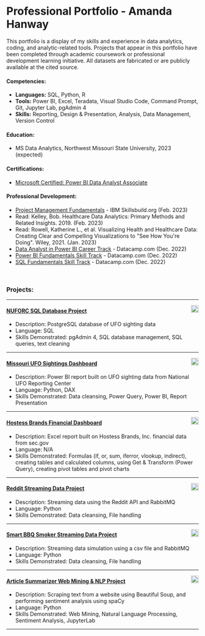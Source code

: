 # Professional Portfolio - Amanda Hanway
This portfolio is a display of my skills and experience in data analytics, coding, and analytic-related tools. Projects that appear in this portfolio have been completed through academic coursework or professional development learning initiative. All datasets are fabricated or are publicly available at the cited source.

#### Competencies:
- **Languages:** SQL, Python, R 
- **Tools:** Power BI, Excel, Teradata, Visual Studio Code, Command Prompt, Git, Jupyter Lab, pgAdmin 4    
- **Skills:** Reporting, Design & Presentation, Analysis, Data Management, Version Control  

#### Education:  
- MS Data Analytics, Northwest Missouri State University, 2023 (expected)

#### Certifications:  
- [Microsoft Certified: Power BI Data Analyst Associate](/supporting_files/Microsoft%20Certified%20Power%20BI.png)

#### Professional Development:   
- [Project Management Fundamentals](/supporting_files/Project%20Management%20Fundamentals.pdf) - IBM Skillsbuild.org (Feb. 2023) 
- Read: Kelley, Bob. Healthcare Data Analytics: Primary Methods and Related Insights. 2019. (Feb. 2023)
- Read: Rowell, Katherine L., et al. Visualizing Health and Healthcare Data: Creating Clear and Compelling Visualizations to "See How You're Doing". Wiley, 2021. (Jan. 2023)
- [Data Analyst in Power BI Career Track](/supporting_files/Data%20Analyst%20in%20Power%20BI.pdf) - Datacamp.com (Dec. 2022)  
- [Power BI Fundamentals Skill Track](/supporting_files/Power%20BI%20Fundamentals%20-%20Data%20Camp.pdf) - Datacamp.com (Dec. 2022) 
- [SQL Fundamentals Skill Track](/supporting_files/SQL%20Fundamentals%20-%20Data%20Camp.pdf) - Datacamp.com (Dec. 2022) 
<br/>  

### Projects:   

---
<img align="right" height="20" src="https://img.shields.io/badge/PostgreSQL-3776AB.svg?style=for-the-badge&logo=PostgreSQL&logoColor=white">  

#### [NUFORC SQL Database Project](https://github.com/mandi1120/nuforc_sql_database)  
- Description: PostgreSQL database of UFO sighting data  
- Language: SQL
- Skills Demonstrated: pgAdmin 4, SQL database management, SQL queries, text cleaning 

---
<img align="right" height="20" alt="power bi" src="https://img.shields.io/badge/Power%20BI-3776AB.svg?style=for-the-badge&logo=Power-BI&logoColor=white">  

#### [Missouri UFO Sightings Dashboard](https://github.com/mandi1120/mo_ufo_dashboard/)
- Description: Power BI report built on UFO sighting data from National UFO Reporting Center  
- Language: Python, DAX 
- Skills Demonstrated: Data cleansing, Power Query, Power BI, Report Presentation 

---
<img align="right" height="20" alt="excel" src="https://img.shields.io/badge/Microsoft%20Excel-3776AB.svg?style=for-the-badge&logo=Microsoft-Excel&logoColor=white">  

#### [Hostess Brands Financial Dashboard](https://github.com/mandi1120/hostess_brands_dashboard)  
- Description: Excel report built on Hostess Brands, Inc. financial data from sec.gov  
- Language: N/A
- Skills Demonstrated: Formulas (if, or, sum, iferror, vlookup, indirect), creating tables and calculated columns, using Get & Transform (Power Query), creating pivot tables and pivot charts 

---
<img align="right" height="20" alt="python" src="https://img.shields.io/badge/Python-3776AB.svg?style=for-the-badge&logo=Python&logoColor=white">  

#### [Reddit Streaming Data Project](https://github.com/mandi1120/streaming-07-custom-project)  
- Description: Streaming data using the Reddit API and RabbitMQ  <br />
- Language: Python  <br />
- Skills Demonstrated: Data cleansing, File handling    

---
<img align="right" height="20" alt="python" src="https://img.shields.io/badge/Python-3776AB.svg?style=for-the-badge&logo=Python&logoColor=white">  

#### [Smart BBQ Smoker Streaming Data Project](https://github.com/mandi1120/streaming-05-smart-smoker)
- Description: Streaming data simulation using a csv file and RabbitMQ
- Language: Python 
- Skills Demonstrated: Data cleansing, File handling 



---
<img align="right" height="20" src="https://img.shields.io/badge/Python-3776AB.svg?style=for-the-badge&logo=Python&logoColor=white">  

#### [Article Summarizer Web Mining & NLP Project](https://github.com/mandi1120/article-summarizer)  
- Description: Scraping text from a website using Beautiful Soup, and performing sentiment analysis using spaCy 
- Language: Python
- Skills Demonstrated: Web Mining, Natural Language Processing, Sentiment Analysis, JupyterLab



---
<br/>   
<br/>    
<br/>  
<br/>    
<br/>    
  
  
  
  
<!---
badges from:  https://home.aveek.io/GitHub-Profile-Badges/
-->
